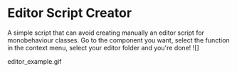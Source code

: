 # Editor Script Creator
A simple script that can avoid creating manually an editor script for monobehaviour classes.
Go to the component you want, select the function in the context menu, select your editor folder and you're done!
![]

editor_example.gif
